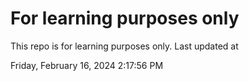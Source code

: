 # For learning purposes only
This repo is for learning purposes only.
Last updated at

Friday, February 16, 2024 2:17:56 PM

